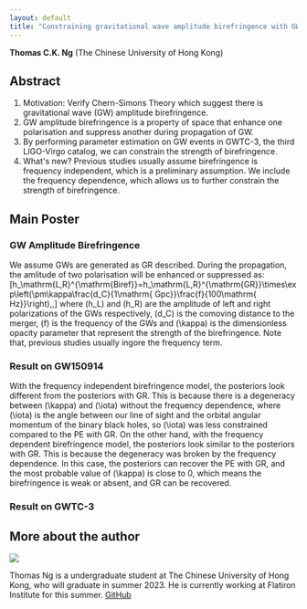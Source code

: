 ```yaml
---
layout: default
title: "Constraining gravitational wave amplitude birefringence with GWTC-3"
---
```


**Thomas C.K. Ng** (The Chinese University of Hong Kong)

## Abstract

1. Motivation: Verify Chern-Simons Theory which suggest there is gravitational wave (GW) amplitude birefringence.
2. GW amplitude birefringence is a property of space that enhance one polarisation and suppress another during propagation of GW.
3. By performing parameter estimation on GW events in GWTC-3, the third LIGO-Virgo catalog, we can constrain the strength of birefringence.
4. What's new? Previous studies usually assume birefringence is frequency independent, which is a preliminary assumption. We include the frequency dependence, which allows us to further constrain the strength of birefringence.

## Main Poster

### GW Amplitude Birefringence

We assume GWs are generated as GR described. During the propagation, the amlitude of two polarisation will be enhanced or suppressed as:
\[h_\mathrm{L,R}^{\mathrm{Biref}}=h_\mathrm{L,R}^{\mathrm{GR}}\times\exp\left(\pm\kappa\frac{d_C}{1\mathrm{ Gpc}}\frac{f}{100\mathrm{ Hz}}\right)\,,\]
where \(h_L\) and \(h_R\) are the amplitude of left and right polarizations of the GWs respectively, \(d_C\) is the comoving distance to the merger,
\(f\) is the frequency of the GWs and \(\kappa\) is the dimensionless opacity parameter that represent the strength of the birefringence.
Note that, previous studies usually ingore the frequency term.

### Result on GW150914

With the frequency independent birefringence model, the posteriors look different from the posteriors with GR.
This is because there is a degeneracy between \(\kappa\) and \(\iota\) without the frequency dependence,
where \(\iota\) is the angle between our line of sight and the orbital angular momentum of the binary black holes,
so \(\iota\) was less constrained compared to the PE with GR.
On the other hand, with the frequency dependent birefringence model, the posteriors look similar to the posteriors with GR.
This is because the degeneracy was broken by the frequency dependence. In this case, the posteriors can recover the PE with GR,
and the most probable value of \(\kappa\) is close to 0, which means the birefringence is weak or absent, and GR can be recovered.

### Result on GWTC-3

## More about the author

<img src="{{site.baseurl}}/public/image/Thomas.jpg"/> 

Thomas Ng is a undergraduate student at The Chinese University of Hong Kong, who will graduate in summer 2023.
He is currently working at Flatiron Institute for this summer. [GitHub](https://github.com/thomasckng)
